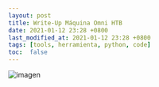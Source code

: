 ```yaml
---
layout: post
title: Write-Up Máquina Omni HTB
date: 2021-01-12 23:28 +0800
last_modified_at: 2021-01-12 23:28 +0800
tags: [tools, herramienta, python, code]
toc:  false
---
```


![imagen](https://github.com/fredisanmar/fredisanmar.github.io/blob/master/_posts/2021-01-12-omni-HTB/omni-card.png?raw=true)